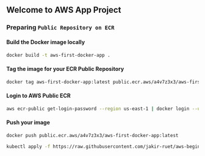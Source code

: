 ## Welcome to AWS App Project

### Preparing `Public Repository on ECR`

#### Build the Docker image locally

```bash
docker build -t aws-first-docker-app .
```

#### Tag the image for your ECR Public Repository

```bash
docker tag aws-first-docker-app:latest public.ecr.aws/a4v7z3x3/aws-first-docker-app:latest
```

#### Login to AWS Public ECR

```bash
aws ecr-public get-login-password --region us-east-1 | docker login --username AWS --password-stdin public.ecr.aws
```

#### Push your image

```bash
docker push public.ecr.aws/a4v7z3x3/aws-first-docker-app:latest
```

```bash
kubectl apply -f https://raw.githubusercontent.com/jakir-ruet/aws-beginners-professionals/master/01-aws-app-project/aws-app-project.yaml
```

